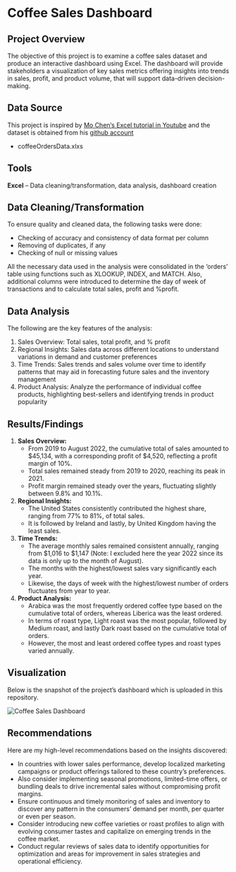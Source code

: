 # Coffee Sales Dashboard


## Project Overview
The objective of this project is to examine a coffee sales dataset and produce an interactive dashboard using Excel. The dashboard will provide stakeholders a visualization of key sales metrics offering insights into trends in sales, profit, and product volume, that will support data-driven decision-making.


## Data Source
This project is inspired by [Mo Chen‘s Excel tutorial in Youtube](https://www.youtube.com/watch?v=m13o5aqeCbM&t=1690s) and the dataset is obtained from his [github account](https://github.com/mochen862/excel-project-coffee-sales)
-	coffeeOrdersData.xlxs


## Tools
**Excel** – Data cleaning/transformation, data analysis, dashboard creation


## Data Cleaning/Transformation
To ensure quality and cleaned data, the following tasks were done: 
-	Checking of accuracy and consistency of data format per column
-	Removing of duplicates, if any
-	Checking of null or missing values

All the necessary data used in the analysis were consolidated in the ‘orders’ table using functions such as XLOOKUP, INDEX, and MATCH. Also, additional columns were introduced to determine the day of week of transactions and to calculate total sales, profit and %profit.  



## Data Analysis
The following are the key features of the analysis: 
1.	Sales Overview: Total sales, total profit, and % profit
2.	Regional Insights: Sales data across different locations to understand variations in demand and customer preferences
3.	Time Trends: Sales trends and sales volume over time to identify patterns that may aid in forecasting future sales and the inventory management
4.	Product Analysis: Analyze the performance of individual coffee products, highlighting best-sellers and identifying trends in product popularity


## Results/Findings
1.	**Sales Overview:**
    -	From 2019 to August 2022, the cumulative total of sales amounted to $45,134, with a corresponding profit of $4,520, reflecting a profit margin of 10%. 
    - Total sales remained steady from 2019 to 2020, reaching its peak in 2021.
    - Profit margin remained steady over the years, fluctuating slightly between 9.8% and 10.1%.
2.	**Regional Insights:**
    - The United States consistently contributed the highest share, ranging from 77% to 81%, of total sales.
    - It is followed by Ireland and lastly, by United Kingdom having the least sales.  
3.	**Time Trends:**  
    -	The average monthly sales remained consistent annually, ranging from $1,016 to $1,147 (Note: I excluded here the year 2022 since its data is only up to the month of August).
    -	The months with the highest/lowest sales vary significantly each year.
    -	Likewise, the days of week with the highest/lowest number of orders fluctuates from year to year. 
4.	**Product Analysis:**  
    -	Arabica was the most frequently ordered coffee type based on the cumulative total of orders, whereas Liberica was the least ordered. 
    -	In terms of roast type, Light roast was the most popular, followed by Medium roast, and lastly Dark roast based on the cumulative total of orders. 
    -	However, the most and least ordered coffee types and roast types varied annually. 


## Visualization
Below is the snapshot of the project’s dashboard which is uploaded in this repository. 

![Coffee Sales Dashboard](https://github.com/CharmaineSantiago/coffee-sales-dashboard/assets/158445656/184d568d-a3e9-40ad-858c-6ba0aef0c1d0)


## Recommendations
Here are my high-level recommendations based on the insights discovered:
-	In countries with lower sales performance, develop localized marketing campaigns or product offerings tailored to these country’s preferences. 
-	Also consider implementing seasonal promotions, limited-time offers, or bundling deals to drive incremental sales without compromising profit margins.
-	Ensure continuous and timely monitoring of sales and inventory to discover any pattern in the consumers’ demand per month, per quarter or even per season. 
-	Consider introducing new coffee varieties or roast profiles to align with evolving consumer tastes and capitalize on emerging trends in the coffee market.
-	Conduct regular reviews of sales data to identify opportunities for optimization and areas for improvement in sales strategies and operational efficiency.
